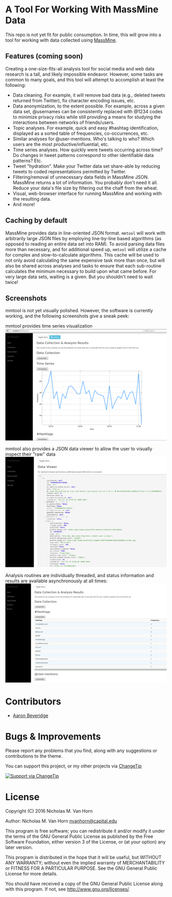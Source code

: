 # A Tool For Working With MassMine Data

This repo is not yet fit for public consumption. In time, this will grow into a tool for working with data collected using [MassMine](http://www.massmine.org). 

## Features (coming soon)

Creating a one-size-fits-all analysis tool for social media and web data research is a tall, and likely impossible endeavor. However, some tasks are common to many goals, and this tool will attempt to accomplish at least the following:

* Data cleaning. For example, it will remove bad data (e.g., deleted tweets returned from Twitter), fix character encoding issues, etc.
* Data anonymization, to the extent possible. For example, across a given data set, @usernames can be consistently replaced with @1234 codes to minimize privacy risks while still providing a means for studying the interactions between networks of friends/users.
* Topic analyses. For example, quick and easy #hashtag identification, displayed as a sorted table of frequencies, co-occurrences, etc.
* Similar analyses for @user-mentions. Who's talking to who? Which users are the most productive/influential, etc.
* Time series analyses. How quickly were tweets occurring across time? Do changes in tweet patterns correspond to other identifiable data patterns? Etc.
* Tweet "hydration". Make your Twitter data set share-able by reducing tweets to coded representations permitted by Twitter.
* Filtering/removal of unnecessary data fields in MassMine JSON. MassMine returns a lot of information. You probably don't need it all. Reduce your data's file size by filtering out the chaff from the wheat. 
* Visual, web-browser interface for running MassMine and working with the resulting data.
* And more!

## Caching by default

MassMine provides data in line-oriented JSON format. `mmtool` will work with arbitrarily large JSON files by employing line-by-line based algorithms (as opposed to reading an entire data set into RAM). To avoid parsing data files more than necessary, and for additional speed up, `mmtool` will utilize a cache for complex and slow-to-calculate algorithms. This cache will be used to not only avoid calculating the same expensive task more than once, but will also be shared across analyses and tasks to ensure that each sub-routine calculates the minimum necessary to build upon what came before. For very large data sets, waiting is a given. But you shouldn't need to wait twice!

## Screenshots
mmtool is not yet visually polished. However, the software is currently working, and the following screenshots give a sneak peek:

mmtool provides time series visualization
![Time Series](https://github.com/n3mo/mmtool/raw/master/img/time-series.png)

mmtool also provides a JSON data viewer to allow the user to visually inspect their "raw" data
![Data Viewer](https://github.com/n3mo/mmtool/raw/master/img/data-viewer.png)

Analysis routines are individually threaded, and status information and results are available asynchronously at all times:
![Analysis Results](https://github.com/n3mo/mmtool/raw/master/img/results.png)

# Contributors

- [Aaron Beveridge](https://github.com/aabeveridge/)

# Bugs & Improvements

Please report any problems that you find, along with any suggestions or contributions to the theme. 

You can support this project, or my other projects via [ChangeTip](http://n3mo.tip.me)

[![Support via ChangeTip](http://www.nicholasvanhorn.com/images/changetip.png)](http://n3mo.tip.me)


# License

Copyright (C) 2016 Nicholas M. Van Horn

Author: Nicholas M. Van Horn <nvanhorn@capital.edu>

This program is free software; you can redistribute it and/or modify
it under the terms of the GNU General Public License as published by
the Free Software Foundation, either version 3 of the License, or
(at your option) any later version.

This program is distributed in the hope that it will be useful,
but WITHOUT ANY WARRANTY; without even the implied warranty of
MERCHANTABILITY or FITNESS FOR A PARTICULAR PURPOSE.  See the
GNU General Public License for more details.

You should have received a copy of the GNU General Public License
along with this program.  If not, see <http://www.gnu.org/licenses/>.
